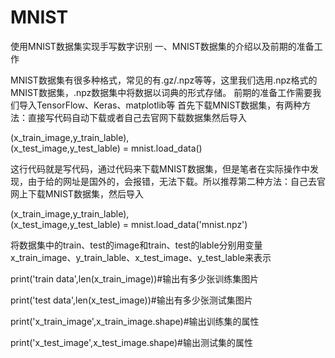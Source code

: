 # MNIST
使用MNIST数据集实现手写数字识别
一、MNIST数据集的介绍以及前期的准备工作

MNIST数据集有很多种格式，常见的有.gz/.npz等等，这里我们选用.npz格式的MNIST数据集，.npz数据集中将数据以词典的形式存储。
前期的准备工作需要我们导入TensorFlow、Keras、matplotlib等
首先下载MNIST数据集，有两种方法：直接写代码自动下载或者自己去官网下载数据集然后导入

(x_train_image,y_train_lable),\
(x_test_image,y_test_lable) = mnist.load_data()

这行代码就是写代码，通过代码来下载MNIST数据集，但是笔者在实际操作中发现，由于给的网址是国外的，会报错，无法下载。所以推荐第二种方法：自己去官网上下载MNIST数据集，然后导入

(x_train_image,y_train_lable),\
(x_test_image,y_test_lable) = mnist.load_data('mnist.npz')

将数据集中的train、test的image和train、test的lable分别用变量x_train_image、y_train_lable、x_test_image、y_test_lable来表示

print('train data',len(x_train_image))#输出有多少张训练集图片

print('test data',len(x_test_image))#输出有多少张测试集图片

print('x_train_image',x_train_image.shape)#输出训练集的属性

print('x_test_image',x_test_image.shape)#输出测试集的属性


